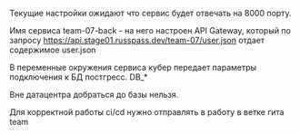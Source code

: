 Текущие настройки ожидают что сервис будет отвечать на 8000 порту. 

Имя сервиса team-07-back - на него настроен API Gateway, который по запросу https://api.stage01.russpass.dev/team-07/user.json отдает содержимое user.json

В переменные окружения сервиса кубер передает параметры подключения к БД постгресс. DB_*

Вне датацентра добраться до базы нельзя.

Для корректной работы ci/cd нужно отправлять в работу в ветке гита team